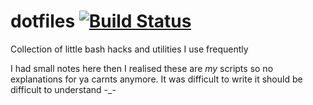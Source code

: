 # dotfiles [![Build Status](https://travis-ci.com/msfjarvis/dotfiles.svg?branch=master)](https://travis-ci.com/msfjarvis/dotfiles)

Collection of little bash hacks and utilities I use frequently

I had small notes here then I realised these are _my_ scripts so no explanations for ya carnts anymore. It was difficult to write it should be difficult to understand -_-
